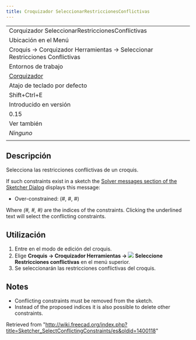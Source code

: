 ```yaml
---
title: Croquizador SeleccionarRestriccionesConflictivas
---
```

|  |
| --- |
| Corquizador SeleccionarRestriccionesConflictivas |
| Ubicación en el Menú |
| Croquis → Corquizador Herramientas → Seleccionar Restricciones Conflictivas |
| Entornos de trabajo |
| [Corquizador](/Sketcher_Workbench/es "Sketcher Workbench/es") |
| Atajo de teclado por defecto |
| Shift+Ctrl+E |
| Introducido en versión |
| 0.15 |
| Ver también |
| *Ninguno* |
|  |

## Descripción

Selecciona las restricciones conflictivas de un croquis.

If such constraints exist in a sketch the [Solver messages section of the Sketcher Dialog](/Sketcher_Dialog#Solver_messages "Sketcher Dialog") displays this message:

* Over-constrained: (#, #, #)

Where *(#, #, #)* are the indices of the constraints. Clicking the underlined text will select the conflicting constraints.

## Utilización

1. Entre en el modo de edición del croquis.
2. Elige **Croquis → Croquizador Herramientas → ![](/images/Sketcher_SelectConflictingConstraints.svg) Seleccione Restricciones conflictivas** en el menú superior.
3. Se seleccionarán las restricciones conflictivas del croquis.

## Notes

* Conflicting constraints must be removed from the sketch.
* Instead of the proposed indices it is also possible to delete other constraints.

Retrieved from "<http://wiki.freecad.org/index.php?title=Sketcher_SelectConflictingConstraints/es&oldid=1400118>"